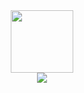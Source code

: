 <div id="header" align="center">
    <img src="https://media.giphy.com/media/M9gbBd9nbDrOTu1Mqx/giphy.gif" width="100"/>
</div>
<div id="badges" align="center">
    <a href="https://vk.com/infallen">
        <img src="https://img.shields.io/badge/vkontakte-purple?logo=vk&logoColor=white&style=for-the-badge"/>
    </a>
</div>
<div id="counter" align="center">
    <img src="https://komarev.com/ghpvc/?username=InFallen&style=flat-square&color=purple" alt=""/>
</div>
